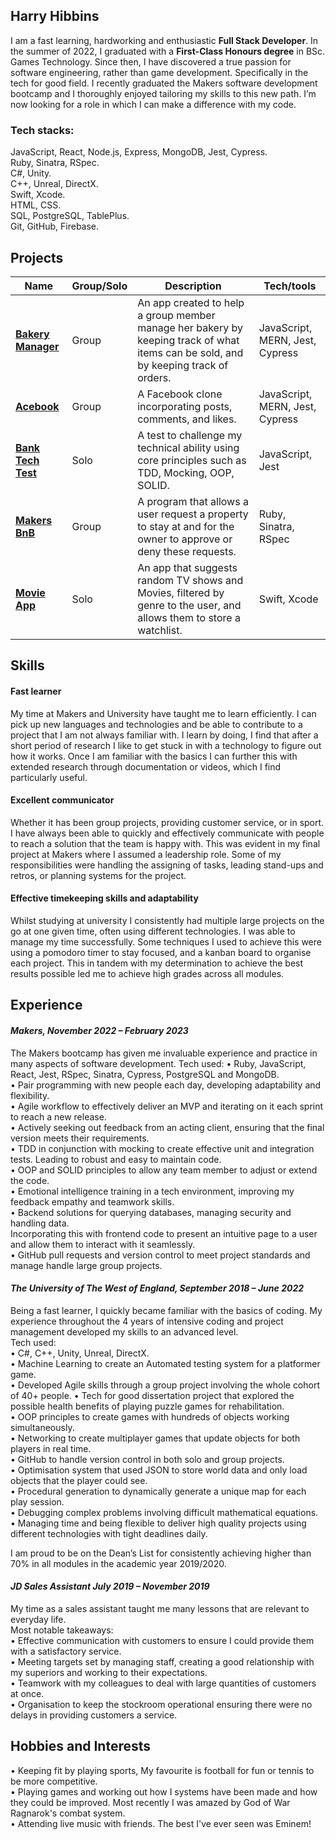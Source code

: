 ## Harry Hibbins

I am a fast learning, hardworking and enthusiastic  **Full Stack Developer**. In the summer of 2022, I graduated
with a **First-Class Honours degree** in BSc. Games Technology. Since then, I have discovered a true passion for
software engineering, rather than game development. Specifically in the tech for good field. I recently graduated
the Makers software development bootcamp and I thoroughly enjoyed tailoring my skills to this new path. I’m
now looking for a role in which I can make a difference with my code.  

### Tech stacks:
JavaScript, React, Node.js, Express, MongoDB, Jest, Cypress.  
Ruby, Sinatra, RSpec.  
C#, Unity.  
C++, Unreal, DirectX.  
Swift, Xcode.   
HTML, CSS.  
SQL, PostgreSQL, TablePlus.  
Git, GitHub, Firebase.  

## Projects

| Name                         |Group/Solo| Description       | Tech/tools        |
| -----------------------------|----------|-------------------|-------------------|
| [**Bakery Manager**](https://github.com/HarryHibbins/bakery-manager)| Group    | An app created to help a group member manage her bakery by keeping track of what items can be sold, and by keeping track of orders. | JavaScript, MERN, Jest, Cypress |
| [**Acebook**](https://github.com/HarryHibbins/Facebook-clone) | Group | A Facebook clone incorporating posts, comments, and likes.| JavaScript, MERN, Jest, Cypress
| [**Bank Tech Test**](https://github.com/HarryHibbins/Bank-tech-test) | Solo | A test to challenge my technical ability using core principles such as TDD, Mocking, OOP, SOLID. | JavaScript, Jest
| [**Makers BnB**](https://github.com/HarryHibbins/makersbnb-ruby-seed) | Group | A program that allows a user request a property to stay at and for the owner to approve or deny these requests.| Ruby, Sinatra, RSpec
| [**Movie App**](https://github.com/HarryHibbins/MovieApp) | Solo | An app that suggests random TV shows and Movies, filtered by genre to the user, and allows them to store a watchlist. | Swift, Xcode

## Skills

#### **Fast learner**
My time at Makers and University have taught me to learn efficiently. I can pick up new languages and technologies and be able to contribute to a project that I am not always familiar with. I learn by doing, I find that after a short period of research I like to get stuck in with a technology to figure out how it works. Once I am familiar with the basics I can further this with extended research through documentation or videos, which I find particularly useful.   

#### **Excellent communicator**
Whether it has been group projects, providing customer service, or in sport. I have always been able to quickly and effectively communicate with people to reach a solution that the team is happy with. This was evident in my final project at Makers where I assumed a leadership role. Some of my responsibilities  were handling the assigning of tasks, leading stand-ups and retros, or planning systems for the project. 

#### **Effective timekeeping skills and adaptability** 
Whilst studying at university I consistently had multiple large projects on the go at one given time, often using different technologies. I was able to manage my time successfully. Some techniques I used to achieve  this were using a pomodoro timer to stay focused, and a kanban board to organise each project. This in tandem with my determination to achieve the best results possible led me to achieve high grades across all modules.   


## Experience

#### _Makers, November 2022 – February 2023_  
The Makers bootcamp has given me invaluable experience and practice in many aspects of software development.
Tech used:
• Ruby, JavaScript, React, Jest, RSpec, Sinatra, Cypress, PostgreSQL and MongoDB.   
• Pair programming with new people each day, developing adaptability and flexibility.   
• Agile workflow to effectively deliver an MVP and iterating on it each sprint to reach a new release.   
• Actively seeking out feedback from an acting client, ensuring that the final version meets their requirements.   
• TDD in conjunction with mocking to create effective unit and integration tests. Leading to robust and easy to maintain code.    
• OOP and SOLID principles to allow any team member to adjust or extend the code.   
• Emotional intelligence training in a tech environment, improving my feedback empathy and teamwork skills.   
• Backend solutions for querying databases, managing security and handling data.   
Incorporating this with frontend code to present an intuitive page to a user and allow them to interact with it seamlessly.   
• GitHub pull requests and version control to meet project standards and manage handle large group projects.   


#### _The University of The West of England, September 2018 – June 2022_
Being a fast learner, I quickly became familiar with the basics of coding. My experience throughout the 4 years of intensive coding
and project management developed my skills to an advanced level.   
Tech used:   
• C#, C++, Unity, Unreal, DirectX.      
• Machine Learning to create an Automated testing system for a platformer game.   
• Developed Agile skills through a group project involving the whole cohort of 40+ people.
• Tech for good dissertation project that explored the possible health benefits of playing puzzle games for rehabilitation.     
• OOP principles to create games with hundreds of objects working simultaneously.   
• Networking to create multiplayer games that update objects for both players in real time.   
• GitHub to handle version control in both solo and group projects.   
• Optimisation system that used JSON to store world data and only load objects that the player could see.   
• Procedural generation to dynamically generate a unique map for each play session.    
• Debugging complex problems involving difficult mathematical equations.   
• Managing time and being flexible to deliver high quality projects using different technologies with tight deadlines daily.   
 
I am proud to be on the Dean’s List for consistently achieving higher than 70% in all modules in the academic year 2019/2020.   

#### _JD Sales Assistant July 2019 – November 2019_
My time as a sales assistant taught me many lessons that are relevant to everyday life.    
Most notable takeaways:   
• Effective communication with customers to ensure I could provide them with a satisfactory service.   
• Meeting targets set by managing staff, creating a good relationship with my superiors and working to their expectations.   
• Teamwork with my colleagues to deal with large quantities of customers at once.   
• Organisation to keep the stockroom operational ensuring there were no delays in providing customers a service.   


## Hobbies and Interests
• Keeping fit by playing sports, My favourite is football for fun or tennis to be more competitive.   
• Playing games and working out how I systems have been made and how they could be improved. Most recently I was amazed by God of War Ragnarok's combat system.   
• Attending live music with friends. The best I've ever seen was Eminem!
   




